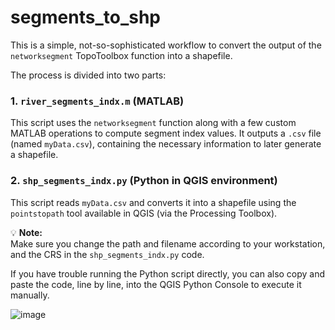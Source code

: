 # segments_to_shp

This is a simple, not-so-sophisticated workflow to convert the output of the `networksegment` TopoToolbox function into a shapefile.

The process is divided into two parts:

### 1. `river_segments_indx.m` (MATLAB)
This script uses the `networksegment` function along with a few custom MATLAB operations to compute segment index values. It outputs a `.csv` file (named `myData.csv`), containing the necessary information to later generate a shapefile.

### 2. `shp_segments_indx.py` (Python in QGIS environment)
This script reads `myData.csv` and converts it into a shapefile using the `pointstopath` tool available in QGIS (via the Processing Toolbox).

💡 **Note:**  
Make sure you change the path and filename according to your workstation, and the CRS in the `shp_segments_indx.py` code.

If you have trouble running the Python script directly, you can also copy and paste the code, line by line, into the QGIS Python Console to execute it manually.


![image](https://github.com/user-attachments/assets/f5abce29-9978-4da2-bade-e8b99862090f)


